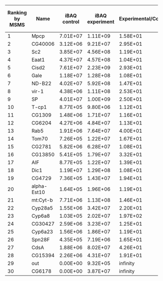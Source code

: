 | Ranking by MSMS | Name        | iBAQ control | iBAQ experiment | Experimental/Control | Spectral counts (MS/MS counts) |
|-----------------|-------------|--------------|-----------------|----------------------|--------------------------------|
| 1               | Mpcp        | 7.01E+07     | 1.11E+09        | 1.58E+01             | 267                            |
| 2               | CG40006     | 3.12E+06     | 9.21E+07        | 2.95E+01             | 109                            |
| 3               | Sc2         | 3.85E+07     | 4.56E+08        | 1.19E+01             | 109                            |
| 4               | Eaat1       | 4.37E+07     | 4.57E+08        | 1.04E+01             | 105                            |
| 5               | Cisd2       | 7.61E+07     | 2.23E+09        | 2.93E+01             | 100                            |
| 6               | Gale        | 1.18E+07     | 1.28E+08        | 1.08E+01             | 86                             |
| 7               | ND-B22      | 4.02E+07     | 5.92E+08        | 1.47E+01             | 68                             |
| 8               | vir-1       | 4.38E+06     | 1.11E+08        | 2.53E+01             | 59                             |
| 9               | SP          | 4.01E+07     | 1.00E+09        | 2.50E+01             | 45                             |
| 10              | T-cp1       | 8.77E+05     | 9.80E+06        | 1.12E+01             | 41                             |
| 11              | CG1309      | 1.48E+06     | 1.71E+07        | 1.16E+01             | 34                             |
| 12              | CG6204      | 4.27E+06     | 4.84E+07        | 1.13E+01             | 33                             |
| 13              | Rab5        | 1.91E+06     | 7.64E+07        | 4.00E+01             | 29                             |
| 14              | Tom70       | 7.26E+05     | 1.22E+07        | 1.67E+01             | 26                             |
| 15              | CG2781      | 5.82E+06     | 6.28E+07        | 1.08E+01             | 25                             |
| 16              | CG13850     | 5.41E+05     | 1.79E+07        | 3.32E+01             | 24                             |
| 17              | AIF         | 8.77E+05     | 1.22E+07        | 1.39E+01             | 24                             |
| 18              | Dic1        | 1.19E+07     | 1.29E+08        | 1.08E+01             | 22                             |
| 19              | CG4729      | 7.36E+05     | 1.43E+07        | 1.94E+01             | 21                             |
| 20              | alpha-Est10 | 1.64E+05     | 1.96E+06        | 1.19E+01             | 21                             |
| 21              | mt:Cyt-b    | 7.71E+06     | 1.13E+08        | 1.46E+01             | 20                             |
| 22              | Cyp28a5     | 1.55E+06     | 3.42E+07        | 2.20E+01             | 19                             |
| 23              | Cyp6a8      | 1.03E+05     | 2.02E+07        | 1.97E+02             | 17                             |
| 24              | CG30427     | 2.59E+06     | 3.23E+07        | 1.25E+01             | 17                             |
| 25              | Cyp6a23     | 1.56E+06     | 1.86E+07        | 1.19E+01             | 17                             |
| 26              | Spn28F      | 4.35E+05     | 7.19E+06        | 1.65E+01             | 17                             |
| 27              | CdsA        | 1.88E+06     | 8.02E+07        | 4.26E+01             | 16                             |
| 28              | CG15394     | 2.26E+06     | 4.31E+07        | 1.91E+01             | 16                             |
| 29              | out         | 0.00E+00     | 9.32E+05        | infinity             | 16                             |
| 30              | CG6178      | 0.00E+00     | 3.87E+07        | infinity             | 15                             |